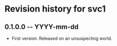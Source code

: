 # Revision history for svc1

## 0.1.0.0 -- YYYY-mm-dd

* First version. Released on an unsuspecting world.
